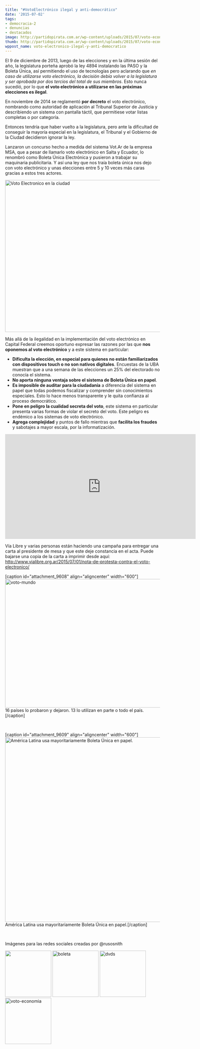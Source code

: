 ```yaml
---
title: "#VotoElectrónico ilegal y anti-democrático"
date: '2015-07-02'
tags:
- democracia-2
- denuncias
- destacados
image: http://partidopirata.com.ar/wp-content/uploads/2015/07/voto-economia-e1435870137895.jpg
thumb: http://partidopirata.com.ar/wp-content/uploads/2015/07/voto-economia-e1435870137895-150x150.jpg
wppost_name: voto-electronico-ilegal-y-anti-democratico
---
```


El 9 de diciembre de 2013, luego de las elecciones y en la última sesión del año, la legislatura porteña aprobó la ley 4894 instalando las PASO y la Boleta Única, así permitiendo el uso de tecnologías pero aclarando que <em>en caso de utilizarse voto electrónico, la decisión debía volver a la legislatura y ser aprobada por dos tercios del total de sus miembros</em>. Esto nunca sucedió, por lo que <strong>el voto electrónico a utilizarse en las próximas elecciones es ilegal</strong>.

En noviembre de 2014 se reglamentó <strong>por decreto</strong> el voto electrónico, nombrando como autoridad de aplicación al Tribunal Superior de Justicia y describiendo un sistema con pantalla táctil, que permitiese votar listas completas o por categoría.

Entonces tendría que haber vuelto a la legislatura, pero ante la dificultad de conseguir la mayoría especial en la legislatura, el Tribunal y el Gobierno de la Ciudad decidieron ignorar la ley.

Lanzaron un concurso hecho a medida del sistema Vot.Ar de la empresa MSA, que a pesar de llamarlo voto electrónico en Salta y Ecuador, lo renombró como Boleta Única Electrónica y pusieron a trabajar su maquinaria publicitaria. Y así una ley que nos traía boleta única nos dejo con voto electrónico y unas elecciones entre 5 y 10 veces más caras gracias a estos tres actores.

<a href="http://partidopirata.com.ar/wp-content/uploads/2015/07/votoelectronico.png"><img class="aligncenter wp-image-9606 size-full" src="http://partidopirata.com.ar/wp-content/uploads/2015/07/votoelectronico-e1435871113764.png" alt="Voto Electronico en la ciudad" width="620" height="493" /></a>

Más allá de la ilegalidad en la implementación del voto electrónico en Capital Federal creemos oportuno expresar las razones por las que <strong>nos oponemos al voto electrónico</strong> y a este sistema en particular:
<ul>
	<li><strong>Dificulta la elección, en especial para quienes no están familiarizados con dispositivos touch o no son nativos digitales</strong>. Encuestas de la UBA muestran que a una semana de las elecciones un 25% del electorado no conocía el sistema.</li>
	<li><strong>No aporta ninguna ventaja sobre el sistema de Boleta Única en papel</strong>.</li>
	<li><strong>Es imposible de auditar para la ciudadanía</strong> a diferencia del sistema en papel que todas podemos fiscalizar y comprender sin conocimientos especiales. Esto lo hace menos transparente y le quita confianza al proceso democrático.</li>
	<li><strong>Pone en peligro la cualidad secreta del voto</strong>, este sistema en particular presenta varias formas de violar el secreto del voto. Este peligro es endémico a los sistemas de voto electrónico.</li>
	<li><strong>Agrega complejidad</strong> y puntos de fallo mientras que <strong>facilita los fraudes</strong> y sabotajes a mayor escala, por la informatización.</li>
</ul>

<iframe width="620" height="340" src="https://www.youtube.com/embed/i1yyi19jMWg" frameborder="0" allowfullscreen></iframe>

Vía Libre y varias personas están haciendo una campaña para entregar una carta al presidente de mesa y que este deje constancia en el acta. Puede bajarse una copia de la carta a imprimir desde aquí: <a href="http://www.vialibre.org.ar/2015/07/01/nota-de-protesta-contra-el-voto-electronico/" target="_blank">http://www.vialibre.org.ar/2015/07/01/nota-de-protesta-contra-el-voto-electronico/</a>

[caption id="attachment_9608" align="aligncenter" width="600"]<a href="http://partidopirata.com.ar/wp-content/uploads/2015/07/voto-mundo1.png"><img class="wp-image-9608 size-full" src="http://partidopirata.com.ar/wp-content/uploads/2015/07/voto-mundo1.png" alt="voto-mundo" width="600" height="417" /></a> 16 países lo probaron y dejaron. 13 lo utilizan en parte o todo el país.[/caption]

&nbsp;

[caption id="attachment_9609" align="aligncenter" width="600"]<a href="http://partidopirata.com.ar/wp-content/uploads/2015/07/voto-latam.png"><img class="size-full wp-image-9609" src="http://partidopirata.com.ar/wp-content/uploads/2015/07/voto-latam.png" alt="América Latina usa mayoritariamente Boleta Única en papel." width="600" height="599" /></a> América Latina usa mayoritariamente Boleta Única en papel.[/caption]

&nbsp;

Imágenes para las redes sociales creadas por @rusosnith

<a href="http://partidopirata.com.ar/wp-content/uploads/2015/07/bateria.jpg"><img class="alignnone size-thumbnail wp-image-9612" src="http://partidopirata.com.ar/wp-content/uploads/2015/07/bateria-150x150.jpg" alt="" width="150" height="150" /></a> <a href="http://partidopirata.com.ar/wp-content/uploads/2015/07/boleta.jpg"><img class="alignnone size-thumbnail wp-image-9613" src="http://partidopirata.com.ar/wp-content/uploads/2015/07/boleta-150x150.jpg" alt="boleta" width="150" height="150" /></a> <a href="http://partidopirata.com.ar/wp-content/uploads/2015/07/dvds.jpg"><img class="alignnone size-thumbnail wp-image-9614" src="http://partidopirata.com.ar/wp-content/uploads/2015/07/dvds-150x150.jpg" alt="dvds" width="150" height="150" /></a> <a href="http://partidopirata.com.ar/wp-content/uploads/2015/07/voto-economia1.jpg"><img class="alignnone size-thumbnail wp-image-9615" src="http://partidopirata.com.ar/wp-content/uploads/2015/07/voto-economia1-150x150.jpg" alt="voto-economia" width="150" height="150" /></a>
